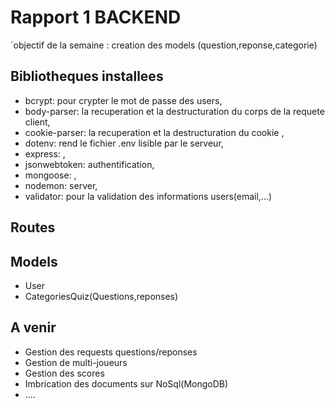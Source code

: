 # Rapport 1 BACKEND
`objectif de la semaine : creation des models (question,reponse,categorie)

## Bibliotheques installees
- bcrypt: pour crypter le mot de passe des users,
- body-parser: la recuperation et la destructuration du corps de la requete client,
- cookie-parser: la recuperation et la destructuration du cookie ,
- dotenv: rend le fichier .env lisible par le serveur,
- express: ,
- jsonwebtoken: authentification,
- mongoose: ,
- nodemon: server,
- validator: pour la validation des informations users(email,...)
## Routes

## Models
- User
- CategoriesQuiz(Questions,reponses)

## A venir
- Gestion des requests questions/reponses 
- Gestion de multi-joueurs
- Gestion des scores
- Imbrication des documents sur NoSql(MongoDB)
- ....  


